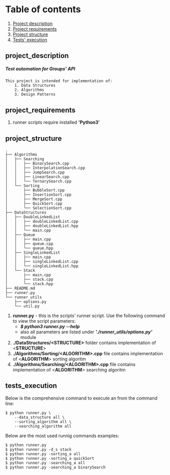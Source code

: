 # Table of contents
1. [Project description](#project_description)
2. [Project requirements](#project_requirements)
3. [Project structure](#project_structure)
4. [Tests' execution](#tests_execution)


## project_description
##### Test automation for Groups' API

    This project is intended for implementation of:
        1. Data Structures
        2. Algorithms
        3. Design Patterns

## project_requirements
1. runner scripts require installed __'Python3'__

## project_structure

    .
    ├── Algorithms
    │   ├── Searching
    │   │   ├── BinarySearch.cpp
    │   │   ├── InterpolationSearch.cpp
    │   │   ├── JumpSearch.cpp
    │   │   ├── LinearSearch.cpp
    │   │   └── TernarySearch.cpp
    │   └── Sorting
    │       ├── BubbleSort.cpp
    │       ├── InsertionSort.cpp
    │       ├── MergeSort.cpp
    │       ├── QuickSort.cpp
    │       └── SelectionSort.cpp
    ├── DataStructures
    │   ├── DoubleLinkedList
    │   │   ├── doubleLinkedList.cpp
    │   │   ├── doubleLinkedList.hpp
    │   │   └── main.cpp
    │   ├── Queue
    │   │   ├── main.cpp
    │   │   ├── queue.cpp
    │   │   └── queue.hpp
    │   ├── SingleLinkedList
    │   │   ├── main.cpp
    │   │   ├── singleLinkedList.cpp
    │   │   └── singleLinkedList.hpp
    │   └── Stack
    │       ├── main.cpp
    │       ├── stack.cpp
    │       └── stack.hpp
    ├── README.md
    ├── runner.py
    └── runner_utils
        ├── options.py
        └── util.py


1. __runner.py__ - this is the scripts' runner script.
	Use the following command to view the script parameters:
	- ***$ python3 runner.py --help***
	- also all parameters are listed under ***'./runner_utils/options.py'*** module
2. __./DataStructures/<__STRUCTURE__>__ folder contains implementation of <__STRUCTURE__>  
3. __./Algorithms/Sorting/<__ALGORITHM__>.cpp__ file contains implementation of <__ALGORITHM__> sorting algoritm
4. __./Algorithms/Searching/<__ALGORITHM__>.cpp__ file contains implementation of <__ALGORITHM__> searching algoritm

## tests_execution
Below is the comprehensive command to execute an from the command line:

	$ python runner.py \
        --data_structure all \
        --sorting_algorithm all \
        --searching_algorithm all

Below are the most used runnig commands examples:

    $ python runner.py
    $ python runner.py -d_s stack
    $ python runner.py -sorting_a all
    $ python runner.py -sorting_a quickSort
    $ python runner.py -searching_a all
    $ python runner.py -searching_a binarySearch